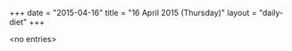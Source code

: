 +++
date = "2015-04-16"
title = "16 April 2015 (Thursday)"
layout = "daily-diet"
+++


\<no entries\>
